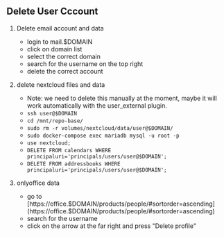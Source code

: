 Delete User Cccount
-------------------

1. Delete email account and data
    - login to mail.$DOMAIN
    - click on domain list
    - select the correct domain
    - search for the username on the top right
    - delete the correct account

2. delete nextcloud files and data
    - Note: we need to delete this manually at the moment, maybe it will work automatically with the user_external plugin.
    - `ssh user@$DOMAIN`
    - `cd /mnt/repo-base/`
    - `sudo rm -r volumes/nextcloud/data/user@$DOMAIN/`
    - `sudo docker-compose exec mariadb mysql -u root -p`
    - `use nextcloud;`
    - `DELETE FROM calendars WHERE principaluri='principals/users/user@$DOMAIN';`
    - `DELETE FROM addressbooks WHERE principaluri='principals/users/user@$DOMAIN';`

4. onlyoffice data
    - go to [https://office.$DOMAIN/products/people/#sortorder=ascending](https://office.$DOMAIN/products/people/#sortorder=ascending)
    - search for the username
    - click on the arrow at the far right and press "Delete profile"
